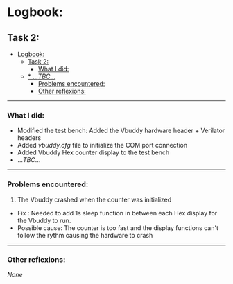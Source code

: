 # Logbook:
## Task 2: 
- [Logbook:](#logbook)
  - [Task 2:](#task-2)
    - [What I did:](#what-i-did)
  - [* ...*TBC*...](#-tbc)
    - [Problems encountered:](#problems-encountered)
    - [Other reflexions:](#other-reflexions)
---
### What I did: 
* Modified the test bench: Added the Vbuddy hardware header + Verilator headers
* Added *vbuddy.cfg* file to initialize the COM port connection  
* Added Vbuddy Hex counter display to the test bench 
* ...*TBC*...
---
### Problems encountered:

1. The Vbuddy crashed when the counter was initialized 
*   Fix : Needed to add 1s sleep function in between each Hex display for the Vbuddy to run. 
*   Possible cause: The counter is too fast and the display functions can't follow the rythm causing the hardware to crash

---
### Other reflexions: 

_None_

